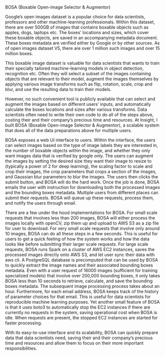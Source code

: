 BOSA (Boxable Open-image Selector & Augmentor)

Google’s open images dataset is a popular choice for data scientists, professors and other machine-learning professionals. Within this dataset, there are over 500GB of images that contains boxable objects such as apples, dogs, laptops etc. The boxes’ locations and sizes, which cover these boxable objects, are saved in an accompanying metadata document. These boxes metadata are verified either by Google or by other sources. As of open images dataset V5, there are over 1 million such images and over 15 million boxes.

This boxable image dataset is valuable for data scientists that wants to train their specially tailored machine-learning models in object detection, recognition etc. Often they will select a subset of the images containing objects that are relevant to their model, augment the images themselves by applying various image transforms such as flip, rotation, scale, crop and blur, and use the resulting data to train their models.

However, no such convenient tool is publicly available that can select and augment the images based on different users’ inputs, and automatically calculate the boxes locations and sizes after various transforms. Data scientists often need to write their own code to do all of the steps above, costing their and their company’s precious time and resources. At Insight, I built BOSA (Boxable Open-image Selector & Augmentor), a scalable system that does all of the data preparations above for multiple users.

BOSA exposes a web UI interface to users. Within the interface, the users can select images based on the type of image labels they are interested in, the number of boxable objects within the image, and whether they only want images data that is verified by google only. The users can augment the images by setting the desired size they want their image to resize to (typically a power of 2 for deep learning), the scaling factor to scale and crop their images, the crop parameters that crops a section of the images, and Gaussian blur parameters to blur the images. The users then clicks the submit button, and BOSA will do the hard work. Once the job is done, BOSA emails the user with instruction for downloading both the processed images and the bounding boxes metadata. Multiple users from different places can submit their requests. BOSA will queue up these requests, process them, and notify the users through email. 

There are a few under the hood implementations for BOSA. For small scale requests that involves less than 200 images, BOSA will either process the images locally with openCV, zip them up and upload to AWS S3 as a zip file for user to download. For very small scale requests that involve only around 10 images, BOSA can do all these steps in a few seconds. This is useful for users to get a quick feeling of how the system works and how the data looks like before submitting their larger scale requests. For large scale requests, BOSA runs Spark on a cluster of AWS EC2 instances, saves the processed images directly onto AWS S3, and let user sync their data with aws cli. A PostgreSQL database is precomputed that can be used by BOSA to quickly extract the image names and their associated bounding boxes metadata. Even with a user request of 16000 images (sufficient for training specialized models) that involve over 200,000 bounding boxes, it only takes BOSA less than 10 seconds to retrieve, calculate, and save the bounding boxes metadata. The subsequent image processing process takes about an hour.  Furthermore, for each email address, BOSA keeps track of the history of parameter choices for that email. This is useful for data scientists for reproducible machine learning purposes. Yet another small feature of BOSA is that it uses boto3 to automatically stop the EC2 instances if there are currently no requests in the system, saving operational cost when BOSA is idle. When requests are present, the stopped EC2 instances are started for faster processing.

With its easy-to-use interface and its scalability, BOSA can quickly prepare data that data scientists need, saving their and their company’s precious time and resources and allow them to focus on their more important responsibilities.

